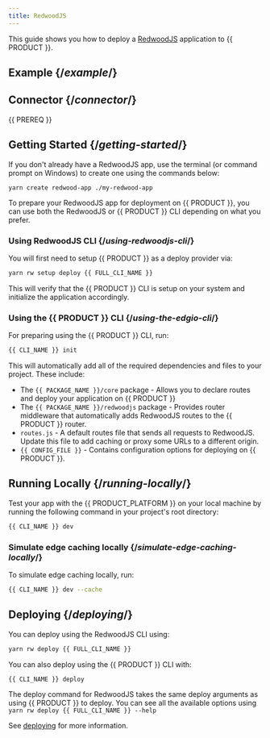 ```yaml
---
title: RedwoodJS
---
```


This guide shows you how to deploy a [RedwoodJS](https://redwoodjs.com/) application to {{ PRODUCT }}.

## Example {/*example*/}

<ExampleButtons
  title="RedwoodJS"
  siteUrl="https://layer0-docs-layer0-redwoodjs-example-default.layer0-limelight.link"
  repoUrl="https://github.com/layer0-docs/layer0-redwoodjs-example" 
  deployFromRepo />

## Connector {/*connector*/}

{{ PREREQ }}

## Getting Started {/*getting-started*/}

If you don't already have a RedwoodJS app, use the terminal (or command prompt on Windows) to create one using the commands below:

```cli
yarn create redwood-app ./my-redwood-app
```

To prepare your RedwoodJS app for deployment on {{ PRODUCT }}, you can use both the RedwoodJS or {{ PRODUCT }} CLI depending on what you prefer.

### Using RedwoodJS CLI {/*using-redwoodjs-cli*/}

You will first need to setup {{ PRODUCT }} as a deploy provider via:

```bash
yarn rw setup deploy {{ FULL_CLI_NAME }}
```

This will verify that the {{ PRODUCT }} CLI is setup on your system and initialize the application accordingly.

### Using the {{ PRODUCT }} CLI {/*using-the-edgio-cli*/}

For preparing using the {{ PRODUCT }} CLI, run:

```bash
{{ CLI_NAME }} init
```

This will automatically add all of the required dependencies and files to your project. These include:

- The `{{ PACKAGE_NAME }}/core` package - Allows you to declare routes and deploy your application on {{ PRODUCT }}
- The `{{ PACKAGE_NAME }}/redwoodjs` package - Provides router middleware that automatically adds RedwoodJS routes to the {{ PRODUCT }} router.
- `routes.js` - A default routes file that sends all requests to RedwoodJS. Update this file to add caching or proxy some URLs to a different origin.
- `{{ CONFIG_FILE }}` - Contains configuration options for deploying on {{ PRODUCT }}.

## Running Locally {/*running-locally*/}

Test your app with the {{ PRODUCT_PLATFORM }} on your local machine by running the following command in your project's root directory:

```bash
{{ CLI_NAME }} dev
```

### Simulate edge caching locally {/*simulate-edge-caching-locally*/}

To simulate edge caching locally, run:

```bash
{{ CLI_NAME }} dev --cache
```

## Deploying {/*deploying*/}

You can deploy using the RedwoodJS CLI using:

```bash
yarn rw deploy {{ FULL_CLI_NAME }}
```

You can also deploy using the {{ PRODUCT }} CLI with:

```bash
{{ CLI_NAME }} deploy
```

The deploy command for RedwoodJS takes the same deploy arguments as using {{ PRODUCT }} to deploy. You can see all the available options using `yarn rw deploy {{ FULL_CLI_NAME }} --help`

See [deploying](deploying) for more information.

